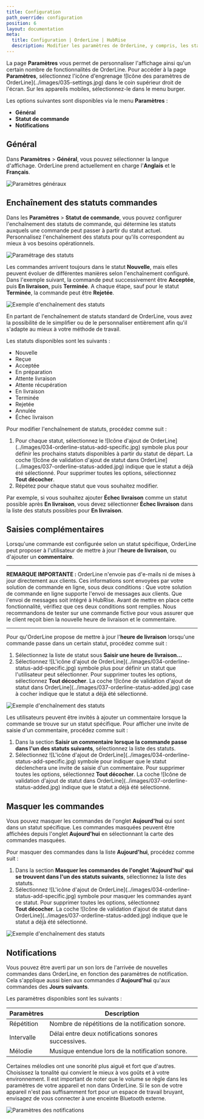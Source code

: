 ```yaml
---
title: Configuration
path_override: configuration
position: 6
layout: documentation
meta:
  title: Configuration | OrderLine | HubRise
  description: Modifier les paramètres de OrderLine, y compris, les statuts de commandes ainsi que leur enchaînement et les préférences linguistiques. Synchronisez les données.
---
```


La page **Paramètres** vous permet de personnaliser l'affichage ainsi qu'un certain nombre de fonctionnalités de OrderLine. Pour accéder à la page **Paramètres**, sélectionnez l'icône d'engrenage <InlineImage width="20" height="20">!\[Icône des paramètres de OrderLine\](../images/035-settings.jpg)</InlineImage> dans le coin supérieur droit de l'écran. Sur les appareils mobiles, sélectionnez-le dans le menu burger.

Les options suivantes sont disponibles via le menu **Paramètres** :

- **Général**
- **Statut de commande**
- **Notifications**

## Général

Dans **Paramètres** > **Général**, vous pouvez sélectionner la langue d'affichage. OrderLine prend actuellement en charge l'**Anglais** et le **Français**.

![Paramètres généraux](./images/009-2x-settings-general.png)

## Enchaînement des statuts commandes

Dans les **Paramètres** > **Statut de commande**, vous pouvez configurer l'enchaînement des statuts de commande, qui détermine les statuts auxquels une commande peut passer à partir du statut actuel. Personnalisez l'enchaînement des statuts pour qu'ils correspondent au mieux à vos besoins opérationnels.

![Paramétrage des statuts](./images/014-2x-settings-order-status.png)

Les commandes arrivent toujours dans le statut **Nouvelle**, mais elles peuvent évoluer de différentes manières selon l'enchaînement configuré. Dans l'exemple suivant, la commande peut successivement être **Acceptée**, puis **En livraison**, puis **Terminée**. A chaque étape, sauf pour le statut **Terminée**, la commande peut être **Rejetée**.

![Exemple d'enchaînement des statuts](./images/010-2x-status-flow-example.png)

En partant de l'enchaînement de statuts standard de OrderLine, vous avez la possibilité de le simplifier ou de le personnaliser entièrement afin qu'il s'adapte au mieux à votre méthode de travail.

Les statuts disponibles sont les suivants :

- Nouvelle
- Reçue
- Acceptée
- En préparation
- Attente livraison
- Attente récupération
- En livraison
- Terminée
- Rejetée
- Annulée
- Échec livraison

Pour modifier l'enchaînement de statuts, procédez comme suit :

1. Pour chaque statut, sélectionnez le <InlineImage width="40" height="42">!\[Icône d'ajout de OrderLine\](../images/034-orderline-status-add-specific.jpg)</InlineImage> symbole plus pour définir les prochains statuts disponibles à partir du statut de départ. La coche <InlineImage width="40" height="40">!\[Icône de validation d'ajout de statut dans OrderLine\](../images/037-orderline-status-added.jpg)</InlineImage> indique que le statut a déjà été sélectionné. Pour supprimer toutes les options, sélectionnez **Tout décocher**.
1. Répétez pour chaque statut que vous souhaitez modifier.

Par exemple, si vous souhaitez ajouter **Échec livraison** comme un statut possible après **En livraison**, vous devez sélectionner **Échec livraison** dans la liste des statuts possibles pour **En livraison**.

## Saisies complémentaires

Lorsqu'une commande est configurée selon un statut spécifique, OrderLine peut proposer à l'utilisateur de mettre à jour l'**heure de livraison**, ou d'ajouter un **commentaire**.

---

**REMARQUE IMPORTANTE :** OrderLine n'envoie pas d'e-mails ni de mises à jour directement aux clients. Ces informations sont envoyées par votre solution de commande en ligne, sous deux conditions : Que votre solution de commande en ligne supporte l'envoi de messages aux clients. Que l'envoi de messages soit intégré à HubRise. Avant de mettre en place cette fonctionnalité, vérifiez que ces deux conditions sont remplies. Nous recommandons de tester sur une commande fictive pour vous assurer que le client reçoit bien la nouvelle heure de livraison et le commentaire.

---

Pour qu'OrderLine propose de mettre à jour l'**heure de livraison** lorsqu'une commande passe dans un certain statut, procédez comme suit :

1. Sélectionnez la liste de statut sous **Saisir une heure de livraison...**
1. Sélectionnez <InlineImage width="40" height="42">!\[L'icône d'ajout de OrderLine\](../images/034-orderline-status-add-specific.jpg)</InlineImage> symbole plus pour définir un statut que l'utilisateur peut sélectionner. Pour supprimer toutes les options, sélectionnez **Tout décocher**. La coche <InlineImage width="40" height="40">!\[Icône de validation d'ajout de statut dans OrderLine\](../images/037-orderline-status-added.jpg)</InlineImage> case à cocher indique que le statut a déjà été sélectionné.

![Exemple d'enchaînement des statuts](./images/012-2x-add-prompt-in-delivery.png)

Les utilisateurs peuvent être invités à ajouter un commentaire lorsque la commande se trouve sur un statut spécifique. Pour afficher une invite de saisie d'un commentaire, procédez comme suit :

1. Dans la section **Saisir un commentaire lorsque la commande passe dans l'un des statuts suivants**, sélectionnez la liste des statuts.
1. Sélectionnez <InlineImage width="40" height="42">!\[L'icône d'ajout de OrderLine\](../images/034-orderline-status-add-specific.jpg)</InlineImage> symbole pour indiquer que le statut déclenchera une invite de saisie d'un commentaire. Pour supprimer toutes les options, sélectionnez **Tout décocher**. La coche <InlineImage width="40" height="40">!\[Icône de validation d'ajout de statut dans OrderLine\](../images/037-orderline-status-added.jpg)</InlineImage> indique que le statut a déjà été sélectionné.

## Masquer les commandes

Vous pouvez masquer les commandes de l'onglet **Aujourd'hui** qui sont dans un statut spécifique. Les commandes masquées peuvent être affichées depuis l'onglet **Aujourd'hui** en sélectionnant la carte des commandes masquées.

Pour masquer des commandes dans la liste **Aujourd'hui**, procédez comme suit :

1. Dans la section **Masquer les commandes de l'onglet 'Aujourd'hui' qui se trouvent dans l'un des statuts suivants**, sélectionnez la liste des statuts.
1. Sélectionnez <InlineImage width="40" height="42">!\[L'icône d'ajout de OrderLine\](../images/034-orderline-status-add-specific.jpg)</InlineImage> symbole pour masquer les commandes ayant ce statut. Pour supprimer toutes les options, sélectionnez **Tout décocher**. La coche <InlineImage width="40" height="40">!\[Icône de validation d'ajout de statut dans OrderLine\](../images/037-orderline-status-added.jpg)</InlineImage> indique que le statut a déjà été sélectionné.

![Exemple d'enchaînement des statuts](./images/015-2x-setting-hidden-completed.png)

## Notifications

Vous pouvez être averti par un son lors de l'arrivée de nouvelles commandes dans OrderLine, en fonction des paramètres de notification. Cela s'applique  aussi bien aux commandes d'**Aujourd'hui** qu'aux commandes des **Jours suivants**.

Les paramètres disponibles sont les suivants :

| Paramètres | Description                                         |
| ---------- | --------------------------------------------------- |
| Répétition | Nombre de répétitions de la notification sonore.    |
| Intervalle | Délai entre deux notifications sonores successives. |
| Mélodie    | Musique entendue lors de la notification sonore.    |

Certaines mélodies ont une sonorité plus aiguë et fort que d'autres. Choisissez la tonalité qui convient le mieux à vos goûts et à votre environnement. Il est important de noter que le volume se règle dans les paramètres de votre appareil et non dans OrderLine. Si le son de votre appareil n'est pas suffisamment fort pour un espace de travail bruyant, envisagez de vous connecter à une enceinte Bluetooth externe.

![Paramètres des notifications](./images/016-2x-settings-notifications.png)
